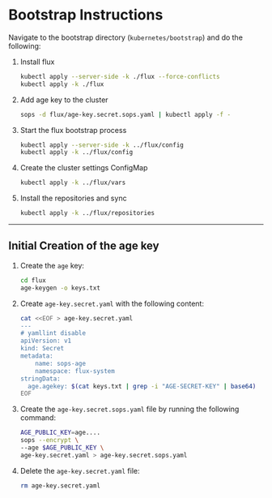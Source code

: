 # Bootstrap Instructions

Navigate to the bootstrap directory (`kubernetes/bootstrap`) and do the following:

1. Install flux

   ```bash
   kubectl apply --server-side -k ./flux --force-conflicts
   kubectl apply -k ./flux
   ```

1. Add age key to the cluster

   ```bash
   sops -d flux/age-key.secret.sops.yaml | kubectl apply -f -
   ```

1. Start the flux bootstrap process

   ```bash
   kubectl apply --server-side -k ../flux/config
   kubectl apply -k ../flux/config
   ```

1. Create the cluster settings ConfigMap

   ```bash
   kubectl apply -k ../flux/vars
   ```

1. Install the repositories and sync

   ```bash
   kubectl apply -k ../flux/repositories
   ```

---

## Initial Creation of the age key

1. Create the `age` key:

   ```bash
   cd flux
   age-keygen -o keys.txt
   ```

1. Create `age-key.secret.yaml` with the following content:

   ```bash
   cat <<EOF > age-key.secret.yaml
   ---
   # yamllint disable
   apiVersion: v1
   kind: Secret
   metadata:
       name: sops-age
       namespace: flux-system
   stringData:
     age.agekey: $(cat keys.txt | grep -i "AGE-SECRET-KEY" | base64)
   EOF
   ```

1. Create the `age-key.secret.sops.yaml` file by running the
   following command:

   ```bash
   AGE_PUBLIC_KEY=age....
   sops --encrypt \
   --age $AGE_PUBLIC_KEY \
   age-key.secret.yaml > age-key.secret.sops.yaml
   ```

1. Delete the `age-key.secret.yaml` file:

   ```bash
   rm age-key.secret.yaml
   ```
